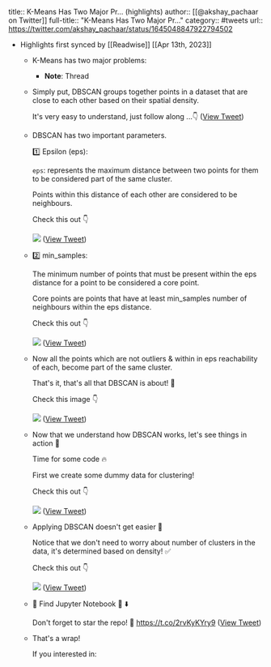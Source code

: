 title:: K-Means Has Two Major Pr... (highlights)
author:: [[@akshay_pachaar on Twitter]]
full-title:: "K-Means Has Two Major Pr..."
category:: #tweets
url:: https://twitter.com/akshay_pachaar/status/1645048847922794502

- Highlights first synced by [[Readwise]] [[Apr 13th, 2023]]
	- K-Means has two major problems:
		- **Note**: Thread
	- Simply put, DBSCAN groups together points in a dataset that are close to each other based on their spatial density.
	  
	  It's very easy to understand, just follow along ...👇 ([View Tweet](https://twitter.com/akshay_pachaar/status/1645048852146454528))
	- DBSCAN has two important parameters.
	  
	  1️⃣ Epsilon (eps):
	  
	  `eps`:  represents the maximum distance between two points for them to be considered part of the same cluster.
	  
	  Points within this distance of each other are considered to be neighbours.
	  
	  Check this out 👇 
	  
	  ![](https://pbs.twimg.com/media/FtRjN8cakAEbNhv.jpg) ([View Tweet](https://twitter.com/akshay_pachaar/status/1645048861604610048))
	- 2️⃣ min_samples:
	  
	  The minimum number of points that must be present within the eps distance for a point to be considered a core point.
	  
	  Core points are points that have at least min_samples number of neighbours within the eps distance.
	  
	  Check this out 👇 
	  
	  ![](https://pbs.twimg.com/media/FtRjOlKaQAELcWa.jpg) ([View Tweet](https://twitter.com/akshay_pachaar/status/1645048873185058820))
	- Now all the points which are not outliers & within in eps reachability of each, become part of the same cluster.
	  
	  That's it, that's all that DBSCAN is about! 🎉
	  
	  Check this image 👇 
	  
	  ![](https://pbs.twimg.com/media/FtRjPVBacAAgEcK.jpg) ([View Tweet](https://twitter.com/akshay_pachaar/status/1645048894278238208))
	- Now that we understand how DBSCAN works, let's see things in action 🚀
	  
	  Time for some code 🔥
	  
	  First we create some dummy data for clustering!
	  
	  Check this out 👇 
	  
	  ![](https://pbs.twimg.com/media/FtRjQluakAAjQhR.jpg) ([View Tweet](https://twitter.com/akshay_pachaar/status/1645048919188201472))
	- Applying DBSCAN doesn't get easier 🚀
	  
	  Notice that we don't need to worry about number of clusters in the data, it's determined based on density! ✅
	  
	  Check this out 👇 
	  
	  ![](https://pbs.twimg.com/media/FtRjSG0akAIF8VC.jpg) ([View Tweet](https://twitter.com/akshay_pachaar/status/1645048946774114304))
	- 🔵 Find Jupyter Notebook 📒 ⬇️
	  
	  Don't forget to star the repo! 🌟
	  https://t.co/2rvKyKYry9 ([View Tweet](https://twitter.com/akshay_pachaar/status/1645048951828283399))
	- That's a wrap!
	  
	  If you interested in: